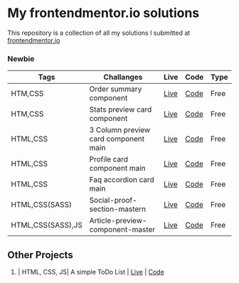 # My frontendmentor.io solutions

This repository is a collection of all my solutions I submitted at [frontendmentor.io ](https://www.frontendmentor.io/)

### Newbie

| Tags  | Challanges | Live|  Code|  Type| 
| --- | -- |  -- | --  |  -- |
| HTM,CSS      |  Order summary component | [Live](https://pccipri.github.io/Frontend-Mentor-Challenges/Order-summary-component-challenge/) | [Code](https://github.com/pccipri/Frontend-Mentor-Challenges/tree/main/Order-summary-component-challenge) |Free|
| HTM,CSS      |  Stats preview card component | [Live](https://pccipri.github.io/Frontend-Mentor-Challenges/Stats-preview-card-component-challenge/) | [Code](https://github.com/pccipri/Frontend-Mentor-Challenges/tree/main/Stats-preview-card-component-challenge) |Free|
| HTML,CSS      |  3 Column preview card component main | [Live](https://pccipri.github.io/Frontend-Mentor-Challenges/3-Column-preview-card-component-main/) | [Code](https://github.com/pccipri/Frontend-Mentor-Challenges/tree/main/3-Column-preview-card-component-main) |Free|
| HTML,CSS      |  Profile card component main | [Live](https://pccipri.github.io/Frontend-Mentor-Challenges/Profile-card-component-main/) | [Code](https://github.com/pccipri/Frontend-Mentor-Challenges/tree/main/Profile-card-component-main) |Free|
| HTML,CSS      |  Faq accordion card main | [Live](https://pccipri.github.io/Frontend-Mentor-Challenges/Faq-accordion-card-main/) | [Code](https://github.com/pccipri/Frontend-Mentor-Challenges/tree/main/Faq-accordion-card-main) |Free|
| HTML,CSS(SASS)      |  Social-proof-section-mastern | [Live](https://pccipri.github.io/Frontend-Mentor-Challenges/Social-proof-section-master/) | [Code](https://github.com/pccipri/Frontend-Mentor-Challenges/tree/main/Social-proof-section-master) |Free|
| HTML,CSS(SASS),JS      |  Article-preview-component-master | [Live](https://pccipri.github.io/Frontend-Mentor-Challenges/Article-preview-component-master/) | [Code](https://github.com/pccipri/Frontend-Mentor-Challenges/tree/main/Article-preview-component-master) |Free|

## Other Projects

1. | HTML, CSS, JS| A simple ToDo List | [Live]() | [Code]()

